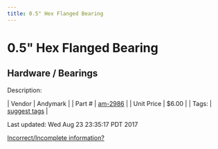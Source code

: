 ```yaml
---
title: 0.5" Hex Flanged Bearing
---
```


# 0.5" Hex Flanged Bearing
## Hardware / Bearings
Description: 	 

| Vendor | Andymark | 
| Part # | [am-2986](http://www.andymark.com/Bearings-s/239.htm) | 
| Unit Price | $6.00 | 
| Tags: | [suggest tags](https://docs.google.com/forms/d/e/1FAIpQLSeWyY8v3RgOty-MyWmh9U0iivNYN_molChYyS-0U-o-kOAv_g/viewform) | 

Last updated: Wed Aug 23 23:35:17 PDT 2017

 [Incorrect/Incomplete information?](https://docs.google.com/forms/d/e/1FAIpQLSeWyY8v3RgOty-MyWmh9U0iivNYN_molChYyS-0U-o-kOAv_g/viewform)